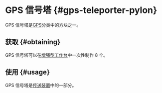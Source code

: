 # GPS 信号塔 {#gps-teleporter-pylon}

GPS 信号塔是[GPS](/GPS)分类中的方块之一。

## 获取 {#obtaining}

GPS 信号塔可以在[增强型工作台](/Enhanced-Crafting-Table)中一次性制作 8 个。

## 使用 {#usage}

GPS 信号塔是[传送装置](/Teleporter)中的一部分。

